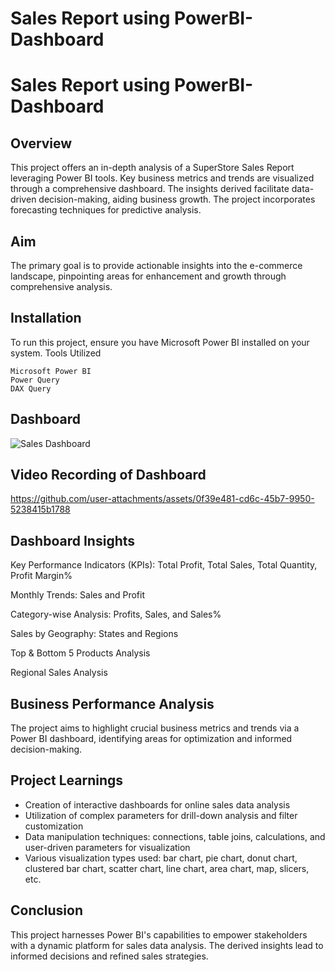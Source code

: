 # Sales Report using PowerBI-Dashboard

# Sales Report using PowerBI-Dashboard

## Overview

This project offers an in-depth analysis of a SuperStore Sales Report leveraging Power BI tools. Key business metrics and trends are visualized through a comprehensive dashboard. The insights derived facilitate data-driven decision-making, aiding business growth. The project incorporates forecasting techniques for predictive analysis.

## Aim
The primary goal is to provide actionable insights into the e-commerce landscape, pinpointing areas for enhancement and growth through comprehensive analysis.

## Installation

To run this project, ensure you have Microsoft Power BI installed on your system.
Tools Utilized

    Microsoft Power BI
    Power Query
    DAX Query

## Dashboard
![Sales Dashboard](https://github.com/dannymensah26/SalesReport-PowerBI-Dashboard/assets/58734050/8a51759b-eeb1-495e-a14e-48b92a0cee8b)


## Video Recording of Dashboard
https://github.com/user-attachments/assets/0f39e481-cd6c-45b7-9950-5238415b1788



## Dashboard Insights

Key Performance Indicators (KPIs): Total Profit, Total Sales, Total Quantity, Profit Margin%

Monthly Trends: Sales and Profit

Category-wise Analysis: Profits, Sales, and Sales%

Sales by Geography: States and Regions

Top & Bottom 5 Products Analysis

Regional Sales Analysis

## Business Performance Analysis

The project aims to highlight crucial business metrics and trends via a Power BI dashboard, identifying areas for optimization and informed decision-making.

## Project Learnings

- Creation of interactive dashboards for online sales data analysis
- Utilization of complex parameters for drill-down analysis and filter customization
- Data manipulation techniques: connections, table joins, calculations, and user-driven parameters for visualization
- Various visualization types used: bar chart, pie chart, donut chart, clustered bar chart, scatter chart, line chart, area chart, map, slicers, etc.

## Conclusion
This project harnesses Power BI's capabilities to empower stakeholders with a dynamic platform for sales data analysis. The derived insights lead to informed decisions and refined sales strategies.
